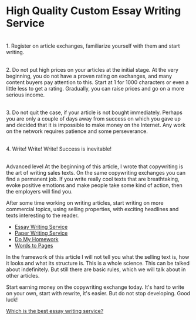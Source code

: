 <h1>High Quality Custom Essay Writing Service</h1>
<br>1. Register on article exchanges, familiarize yourself with them and start writing.</b>

<br>2. Do not put high prices on your articles at the initial stage. At the very beginning, you do not have a proven rating on exchanges, and many content buyers pay attention to this. Start at 1 for 1000 characters or even a little less to get a rating. Gradually, you can raise prices and go on a more serious income. </b>


<br>3. Do not quit the case, if your article is not bought immediately. Perhaps you are only a couple of days away from success on which you gave up and decided that it is impossible to make money on the Internet. Any work on the network requires patience and some perseverance.</b>


<br>4. Write! Write! Write! Success is inevitable!</b>


<br>Advanced level</b>
At the beginning of this article, I wrote that copywriting is the art of writing sales texts. On the same copywriting exchanges you can find a permanent job. If you write really cool texts that are breathtaking, evoke positive emotions and make people take some kind of action, then the employers will find you.

After some time working on writing articles, start writing on more commercial topics, using selling properties, with exciting headlines and texts interesting to the reader.
<ul>
	<li><a href="https://github.com/faustjonson2/hubson2/blob/master/wrs.md">Essay Writing Service</a></li>
	<li><a href="https://github.com/faustjonson2/hubson2/blob/master/pws.md">Paper Writing Service</a></li>
	<li><a href="https://github.com/faustjonson2/hubson2/blob/master/dmh.md">Do My Homework</a></li>
	<li><a href="https://github.com/faustjonson2/hubson2/blob/master/words-to-pages.md">Words to Pages</a></li>
</ul>

In the framework of this article I will not tell you what the selling text is, how it looks and what its structure is. This is a whole science. This can be talked about indefinitely. But still there are basic rules, which we will talk about in other articles.

Start earning money on the copywriting exchange today. It's hard to write on your own, start with rewrite, it's easier. But do not stop developing. Good luck!

<a href="https://www.essayhave.com/essay-writing-service.html">Which is the best essay writing service?</a>
